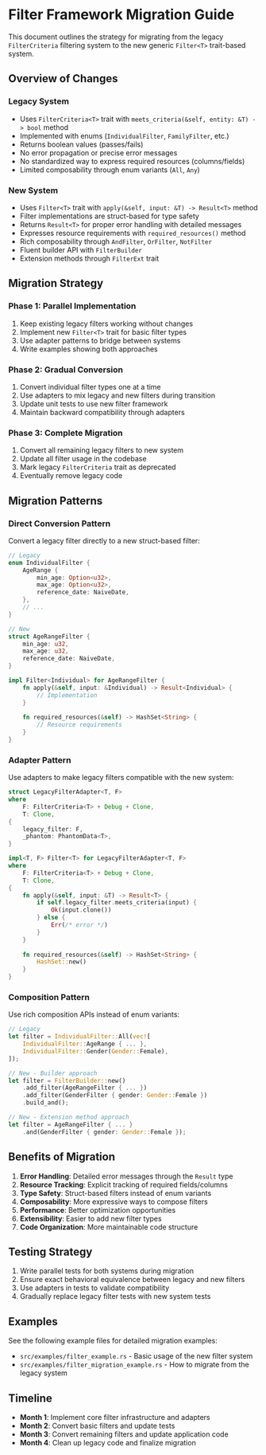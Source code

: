 # Filter Framework Migration Guide

This document outlines the strategy for migrating from the legacy `FilterCriteria` 
filtering system to the new generic `Filter<T>` trait-based system.

## Overview of Changes

### Legacy System
- Uses `FilterCriteria<T>` trait with `meets_criteria(&self, entity: &T) -> bool` method
- Implemented with enums (`IndividualFilter`, `FamilyFilter`, etc.)
- Returns boolean values (passes/fails)
- No error propagation or precise error messages
- No standardized way to express required resources (columns/fields)
- Limited composability through enum variants (`All`, `Any`)

### New System
- Uses `Filter<T>` trait with `apply(&self, input: &T) -> Result<T>` method
- Filter implementations are struct-based for type safety
- Returns `Result<T>` for proper error handling with detailed messages
- Expresses resource requirements with `required_resources()` method
- Rich composability through `AndFilter`, `OrFilter`, `NotFilter`
- Fluent builder API with `FilterBuilder`
- Extension methods through `FilterExt` trait

## Migration Strategy

### Phase 1: Parallel Implementation
1. Keep existing legacy filters working without changes
2. Implement new `Filter<T>` trait for basic filter types
3. Use adapter patterns to bridge between systems
4. Write examples showing both approaches

### Phase 2: Gradual Conversion
1. Convert individual filter types one at a time
2. Use adapters to mix legacy and new filters during transition
3. Update unit tests to use new filter framework
4. Maintain backward compatibility through adapters

### Phase 3: Complete Migration
1. Convert all remaining legacy filters to new system
2. Update all filter usage in the codebase
3. Mark legacy `FilterCriteria` trait as deprecated
4. Eventually remove legacy code

## Migration Patterns

### Direct Conversion Pattern
Convert a legacy filter directly to a new struct-based filter:

```rust
// Legacy
enum IndividualFilter {
    AgeRange {
        min_age: Option<u32>,
        max_age: Option<u32>,
        reference_date: NaiveDate,
    },
    // ...
}

// New
struct AgeRangeFilter {
    min_age: u32,
    max_age: u32,
    reference_date: NaiveDate,
}

impl Filter<Individual> for AgeRangeFilter {
    fn apply(&self, input: &Individual) -> Result<Individual> {
        // Implementation
    }
    
    fn required_resources(&self) -> HashSet<String> {
        // Resource requirements
    }
}
```

### Adapter Pattern
Use adapters to make legacy filters compatible with the new system:

```rust
struct LegacyFilterAdapter<T, F> 
where 
    F: FilterCriteria<T> + Debug + Clone,
    T: Clone,
{
    legacy_filter: F,
    _phantom: PhantomData<T>,
}

impl<T, F> Filter<T> for LegacyFilterAdapter<T, F>
where
    F: FilterCriteria<T> + Debug + Clone,
    T: Clone,
{
    fn apply(&self, input: &T) -> Result<T> {
        if self.legacy_filter.meets_criteria(input) {
            Ok(input.clone())
        } else {
            Err(/* error */)
        }
    }
    
    fn required_resources(&self) -> HashSet<String> {
        HashSet::new()
    }
}
```

### Composition Pattern
Use rich composition APIs instead of enum variants:

```rust
// Legacy
let filter = IndividualFilter::All(vec![
    IndividualFilter::AgeRange { ... },
    IndividualFilter::Gender(Gender::Female),
]);

// New - Builder approach
let filter = FilterBuilder::new()
    .add_filter(AgeRangeFilter { ... })
    .add_filter(GenderFilter { gender: Gender::Female })
    .build_and();

// New - Extension method approach
let filter = AgeRangeFilter { ... }
    .and(GenderFilter { gender: Gender::Female });
```

## Benefits of Migration

1. **Error Handling**: Detailed error messages through the `Result` type
2. **Resource Tracking**: Explicit tracking of required fields/columns
3. **Type Safety**: Struct-based filters instead of enum variants
4. **Composability**: More expressive ways to compose filters
5. **Performance**: Better optimization opportunities
6. **Extensibility**: Easier to add new filter types
7. **Code Organization**: More maintainable code structure

## Testing Strategy

1. Write parallel tests for both systems during migration
2. Ensure exact behavioral equivalence between legacy and new filters
3. Use adapters in tests to validate compatibility
4. Gradually replace legacy filter tests with new system tests

## Examples

See the following example files for detailed migration examples:
- `src/examples/filter_example.rs` - Basic usage of the new filter system
- `src/examples/filter_migration_example.rs` - How to migrate from the legacy system

## Timeline

- **Month 1**: Implement core filter infrastructure and adapters
- **Month 2**: Convert basic filters and update tests
- **Month 3**: Convert remaining filters and update application code
- **Month 4**: Clean up legacy code and finalize migration